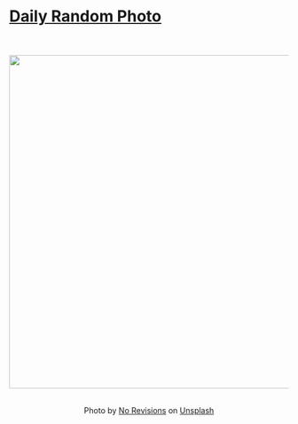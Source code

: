 # [Daily Random Photo](https://www.dailyrandomphoto.com/)

<div align="center">
  <br>
  <br>
  <a href="https://www.dailyrandomphoto.com/p/2022/2022-05-10/"><img src="https://images.unsplash.com/photo-1606066889831-35faf6fa6ff6?crop=entropy&cs=tinysrgb&fit=max&fm=jpg&ixid=Mnw3NzUwOHwwfDF8cmFuZG9tfHx8fHx8fHx8MTY1MjE0Mjg3NA&ixlib=rb-1.2.1&q=80&w=1080" width="600px"></a>
  <br>
  <br>
  <p class="has-text-grey">Photo by <a href="https://unsplash.com/@norevisions?utm_source=Daily%20Random%20Photo&amp;utm_medium=referral" target="_blank" rel="noopener noreferrer">No Revisions</a> on <a href="https://unsplash.com/photos/jCvbQdgHxFo?utm_source=Daily%20Random%20Photo&amp;utm_medium=referral" target="_blank" rel="noopener noreferrer">Unsplash</a></p>
</div>
